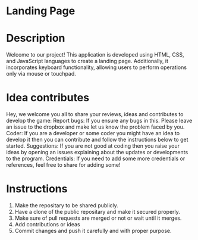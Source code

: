 # Landing Page
# Description
Welcome to our project! This application is developed using HTML, CSS, and JavaScript languages to create a landing page. Additionally, it incorporates keyboard functionality, allowing users to perform operations only via mouse or touchpad.

# Idea contributes
Hey, we welcome you all to share your reviews, ideas and contributes to develop the game:
Report bugs: If you ensure any bugs in this. Please leave an issue to the dropbox and make let us know the problem faced by you.
Coder: If you are a developer or some coder you might have an idea to develop it then you can contribute and follow the instructions below to get started.
Suggestions: If you are not good at coding then you raise your ideas by opening an issues explaining about the updates or developments to the program.
Credentials: If you need to add some more credentials or references, feel free to share for adding some!

# Instructions
1. Make the repositary to be shared publicly.
2. Have a clone of the public repositary and make it secured properly.
3. Make sure of pull requests are merged or not or wait until it merges.
4. Add contributions or ideas
5. Commit changes and push it carefully and with proper purpose.
